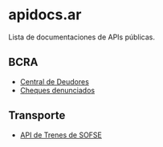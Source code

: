 # apidocs.ar
  
Lista de documentaciones de APIs públicas.

## BCRA

- [Central de Deudores](https://deudores.bcra.apidocs.ar)
- [Cheques denunciados](https://cheques.bcra.apidocs.ar)

## Transporte

- [API de Trenes de SOFSE](https://trenes.sofse.apidocs.ar)
